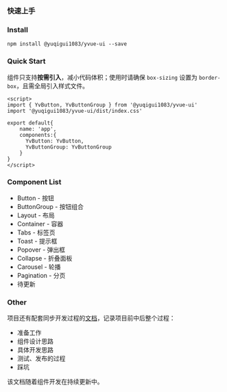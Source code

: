 ### 快速上手

### Install

``` shell script
npm install @yuqigui1083/yvue-ui --save
```

### Quick Start

组件只支持**按需引入**，减小代码体积；使用时请确保 `box-sizing` 设置为 `border-box`，且需全局引入样式文件。

```vue
<script>
import { YvButton, YvButtonGroup } from '@yuqigui1083/yvue-ui'
import '@yuqigui1083/yvue-ui/dist/index.css'

export default{
    name: 'app',
    components:{
      YvButton: YvButton,
      YvButtonGroup: YvButtonGroup
    }
}
</script>
```

### Component List

* Button - 按钮
* ButtonGroup - 按钮组合
* Layout - 布局
* Container - 容器
* Tabs - 标签页
* Toast - 提示框
* Popover - 弹出框
* Collapse - 折叠面板
* Carousel - 轮播
* Pagination - 分页
* 待更新

### Other

项目还有配套同步开发过程的[文档](https://ysom.github.io/yvue-ui-blog/)，记录项目前中后整个过程：

* 准备工作
* 组件设计思路
* 具体开发思路
* 测试、发布的过程
* 踩坑

该文档随着组件开发在持续更新中。